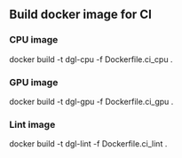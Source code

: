 ## Build docker image for CI

### CPU image
docker build -t dgl-cpu -f Dockerfile.ci_cpu .

### GPU image
docker build -t dgl-gpu -f Dockerfile.ci_gpu .

### Lint image
docker build -t dgl-lint -f Dockerfile.ci_lint .
